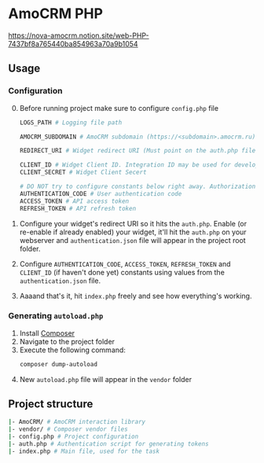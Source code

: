 # AmoCRM PHP

https://nova-amocrm.notion.site/web-PHP-7437bf8a765440ba854963a70a9b1054


## Usage
### Configuration
0. Before running project make sure to configure `config.php` file
    ```bash
    LOGS_PATH # Logging file path

    AMOCRM_SUBDOMAIN # AmoCRM subdomain (https://<subdomain>.amocrm.ru)

    REDIRECT_URI # Widget redirect URI (Must point on the auth.php file)

    CLIENT_ID # Widget Client ID. Integration ID may be used for developing purposes or just use one from the authentication.json (see below)
    CLIENT_SECRET # Widget Client Secert

    # DO NOT try to configure constants below right away. Authorization will be mantioned later
    AUTHENTICATION_CODE # User authentication code
    ACCESS_TOKEN # API access token
    REFRESH_TOKEN # API refresh token
    ```

1. Configure your widget's redirect URI so it hits the `auth.php`. Enable (or re-enable if already enabled) your widget, it'll hit the `auth.php` on your webserver and `authentication.json` file will appear in the project root folder.
1. Configure `AUTHENTICATION_CODE`, `ACCESS_TOKEN`, `REFRESH_TOKEN` and `CLIENT_ID` (if haven't done yet) constants using values from the `authentication.json` file.
2. Aaaand that's it, hit `index.php` freely and see how everything's working.

### Generating `autoload.php`
1. Install [Composer](https://getcomposer.org)
2. Navigate to the project folder
3. Execute the following command:
    ```bash
    composer dump-autoload
    ```
4. New `autoload.php` file will appear in the `vendor` folder


## Project structure
```bash
|- AmoCRM/ # AmoCRM interaction library
|- vendor/ # Composer vendor files
|- config.php # Project configuration
|- auth.php # Authentication script for generating tokens
|- index.php # Main file, used for the task
```